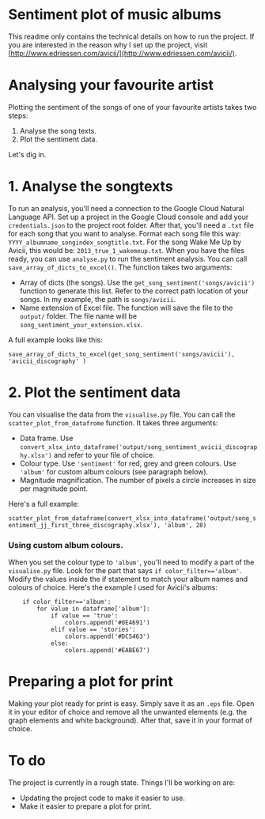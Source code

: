 # Sentiment plot of music albums

This readme only contains the technical details on how to run the project. If you are interested in the reason why I set up the project, visit [http://www.edriessen.com/avicii/](http://www.edriessen.com/avicii/).

# Analysing your favourite artist

Plotting the sentiment of the songs of one of your favourite artists takes two steps:

1. Analyse the song texts.
2. Plot the sentiment data.

Let's dig in.

# 1. Analyse the songtexts

To run an analysis, you'll need a connection to the Google Cloud Natural Language API. Set up a project in the Google Cloud console and add your `credentials.json` to the project root folder. After that, you'll need a `.txt` file for each song that you want to analyse. Format each song file this way: `YYYY_albumname_songindex_songtitle.txt`. For the song Wake Me Up by Avicii, this would be: `2013_true_1_wakemeup.txt`. When you have the files ready, you can use `analyse.py` to run the sentiment analysis. You can call `save_array_of_dicts_to_excel()`. The function takes two arguments:

- Array of dicts (the songs). Use the `get_song_sentiment('songs/avicii')` function to generate this list. Refer to the correct path location of your songs. In my example, the path is `songs/avicii`.
- Name extension of Excel file. The function will save the file to the `output/` folder. The file name will be `song_sentiment_your_extension.xlsx`.

A full example looks like this:

`save_array_of_dicts_to_excel(get_song_sentiment('songs/avicii'), 'avicii_discography' )`

# 2. Plot the sentiment data

You can visualise the data from the `visualise.py` file. You can call the `scatter_plot_from_datafrome` function. It takes three arguments:

- Data frame. Use `convert_xlsx_into_dataframe('output/song_sentiment_avicii_discography.xlsx')` and refer to your file of choice.
- Colour type. Use `'sentiment'` for red, grey and green colours. Use `'album'` for custom album colours (see paragraph below).
- Magnitude magnification. The number of pixels a circle increases in size per magnitude point.

Here's a full example:

`scatter_plot_from_dataframe(convert_xlsx_into_dataframe('output/song_sentiment_jj_first_three_discography.xlsx'), 'album', 28)`

### Using custom album colours.

When you set the colour type to `'album'`, you'll need to modify a part of the `visualise.py` file. Look for the part that says `if color_filter=='album'`. Modify the values inside the if statement to match your album names and colours of choice. Here's the example I used for Avicii's albums:

```
    if color_filter=='album':
        for value in dataframe['album']:
            if value == 'true':
                colors.append('#0E4691')
            elif value == 'stories':
                colors.append('#DC5463')
            else:
                colors.append('#EABE67')
```

# Preparing a plot for print

Making your plot ready for print is easy. Simply save it as an `.eps` file. Open it in your editor of choice and remove all the unwanted elements (e.g. the graph elements and white background). After that, save it in your format of choice.

# To do

The project is currently in a rough state. Things I'll be working on are:

- Updating the project code to make it easier to use.
- Make it easier to prepare a plot for print.
